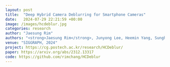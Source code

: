 ```yaml
---
layout: post
title:  "Deep Hybrid Camera Deblurring for Smartphone Cameras"
date:   2024-07-29 22:21:59 +00:00
image: /images/hcdeblur.jpg
categories: research
author: "Jaesung Rim"
authors: "<strong>Jaesung Rim</strong>, Junyong Lee, Heemin Yang, Sunghyun Cho"
venue: "SIGGRAPH, 2024"
project: https://cg.postech.ac.kr/research/HCDeblur/
paper: https://arxiv.org/abs/2312.13317
code: https://github.com/rimchang/HCDeblur
---
```


